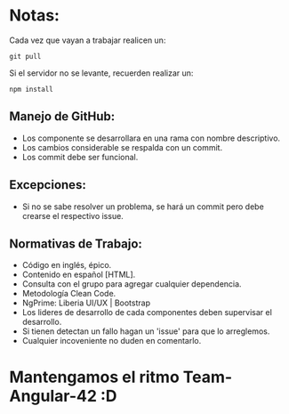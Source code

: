 # Notas:

Cada vez que vayan a trabajar realicen un:

```
git pull
```

Si el servidor no se levante, recuerden realizar un:

```
npm install
```
## Manejo de GitHub:

- Los componente se desarrollara en una rama con nombre descriptivo.
- Los cambios considerable se respalda con un commit.
- Los commit debe ser funcional.

## Excepciones:
- Si no se sabe resolver un problema, se hará un commit pero debe crearse el respectivo issue. 

## Normativas de Trabajo:

- Código en inglés, épico.
- Contenido en español [HTML].
- Consulta con el grupo para agregar cualquier dependencia.
- Metodología Clean Code.
- NgPrime: Liberia UI/UX | Bootstrap
- Los lideres de desarrollo de cada componentes deben supervisar el desarrollo.
- Si tienen detectan un fallo hagan un 'issue' para que lo arreglemos.
- Cualquier incoveniente no duden en comentarlo.

# Mantengamos el ritmo Team-Angular-42 :D


